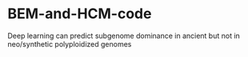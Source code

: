 # BEM-and-HCM-code
Deep learning can predict subgenome dominance in ancient but not in neo/synthetic polyploidized genomes
